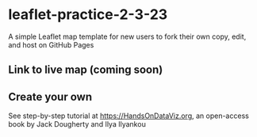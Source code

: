 # leaflet-practice-2-3-23
A simple Leaflet map template for new users to fork their own copy, edit, and host on GitHub Pages

## Link to live map (coming soon)


## Create your own
See step-by-step tutorial at https://HandsOnDataViz.org, an open-access book by Jack Dougherty and Ilya Ilyankou
